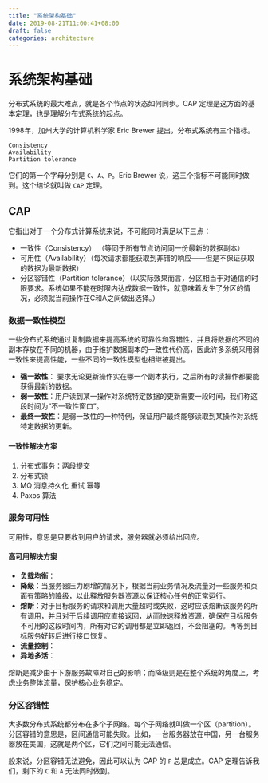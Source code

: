 ```yaml
---
title: "系统架构基础"
date: 2019-08-21T11:00:41+08:00
draft: false
categories: architecture
---
```


# 系统架构基础

分布式系统的最大难点，就是各个节点的状态如何同步。CAP 定理是这方面的基本定理，也是理解分布式系统的起点。

1998年，加州大学的计算机科学家 Eric Brewer 提出，分布式系统有三个指标。

```
Consistency
Availability
Partition tolerance
```

它们的第一个字母分别是 `C`、`A`、`P`。Eric Brewer 说，这三个指标不可能同时做到。这个结论就叫做 `CAP` 定理。

## CAP

它指出对于一个分布式计算系统来说，不可能同时满足以下三点：

- 一致性（Consistency） （等同于所有节点访问同一份最新的数据副本）
- 可用性（Availability）（每次请求都能获取到非错的响应——但是不保证获取的数据为最新数据）
- 分区容错性（Partition tolerance）（以实际效果而言，分区相当于对通信的时限要求。系统如果不能在时限内达成数据一致性，就意味着发生了分区的情况，必须就当前操作在C和A之间做出选择。）

### 数据一致性模型

一些分布式系统通过复制数据来提高系统的可靠性和容错性，并且将数据的不同的副本存放在不同的机器，由于维护数据副本的一致性代价高，因此许多系统采用弱一致性来提高性能，一些不同的一致性模型也相继被提出。

  - **强一致性**： 要求无论更新操作实在哪一个副本执行，之后所有的读操作都要能获得最新的数据。
  - **弱一致性**：用户读到某一操作对系统特定数据的更新需要一段时间，我们称这段时间为“不一致性窗口”。
  - **最终一致性**：是弱一致性的一种特例，保证用户最终能够读取到某操作对系统特定数据的更新。

#### 一致性解决方案

  1. 分布式事务：两段提交
  2. 分布式锁
  3. MQ 消息持久化 重试 幂等
  4. Paxos 算法

### 服务可用性

可用性，意思是只要收到用户的请求，服务器就必须给出回应。

#### 高可用解决方案

  - **负载均衡**：
  - **降级**：当服务器压力剧增的情况下，根据当前业务情况及流量对一些服务和页面有策略的降级，以此释放服务器资源以保证核心任务的正常运行。
  - **熔断**：对于目标服务的请求和调用大量超时或失败，这时应该熔断该服务的所有调用，并且对于后续调用应直接返回，从而快速释放资源，确保在目标服务不可用的这段时间内，所有对它的调用都是立即返回，不会阻塞的。再等到目标服务好转后进行接口恢复。
  - **流量控制**：
  - **异地多活**：

熔断是减少由于下游服务故障对自己的影响；而降级则是在整个系统的角度上，考虑业务整体流量，保护核心业务稳定。

### 分区容错性

大多数分布式系统都分布在多个子网络。每个子网络就叫做一个区（partition）。分区容错的意思是，区间通信可能失败。比如，一台服务器放在中国，另一台服务器放在美国，这就是两个区，它们之间可能无法通信。

般来说，分区容错无法避免，因此可以认为 CAP 的 `P` 总是成立。CAP 定理告诉我们，剩下的 `C` 和 `A` 无法同时做到。